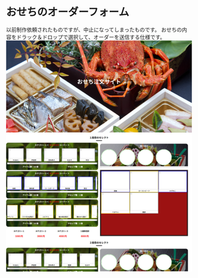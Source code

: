 # おせちのオーダーフォーム
以前制作依頼されたものですが、中止になってしまったものです。
おせちの内容をドラック＆ドロップで選択して、オーダーを送信する仕様です。
<br/>
<img src="./top-slide.jpg" alt="トップのスライド" />
<br/>
<img src="./select-form.jpg" alt="おせちの内容を選択するフォーム" />

